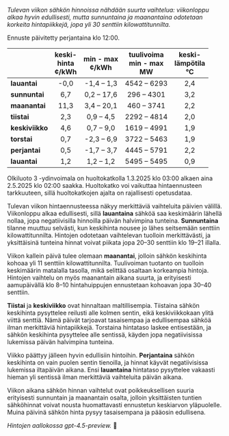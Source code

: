 *Tulevan viikon sähkön hinnoissa nähdään suurta vaihtelua: viikonloppu alkaa hyvin edullisesti, mutta sunnuntaina ja maanantaina odotetaan korkeita hintapiikkejä, jopa yli 30 senttiin kilowattitunnilta.*

Ennuste päivitetty perjantaina klo 12:00.

|           | keski-<br>hinta<br>¢/kWh | min - max<br>¢/kWh | tuulivoima<br>min - max<br>MW | keski-<br>lämpötila<br>°C |
|:-------------|:----------------:|:----------------:|:-------------:|:-------------:|
| **lauantai** | -0,0 | -1,4 – 1,3 | 4542 – 6293 | 2,4 |
| **sunnuntai** | 6,7 | 0,2 – 17,6 | 296 – 4301 | 3,2 |
| **maanantai** | 11,3 | 3,4 – 20,1 | 460 – 3741 | 2,2 |
| **tiistai** | 2,3 | 0,9 – 4,5 | 2292 – 4814 | 2,0 |
| **keskiviikko** | 4,6 | 0,7 – 9,0 | 1619 – 4991 | 1,9 |
| **torstai** | 0,7 | -2,3 – 6,9 | 3722 – 5463 | 1,9 |
| **perjantai** | 0,5 | -1,7 – 3,7 | 4445 – 5791 | 2,2 |
| **lauantai** | 1,2 | 1,2 – 1,2 | 5495 – 5495 | 0,9 |

Olkiluoto 3 -ydinvoimala on huoltokatkolla 1.3.2025 klo 03:00 alkaen aina 2.5.2025 klo 02:00 saakka. Huoltokatko voi vaikuttaa hintaennusteen tarkkuuteen, sillä huoltokatkojen ajalta on rajallisesti opetusdataa.

Tulevan viikon hintaennusteessa näkyy merkittäviä vaihteluita päivien välillä. Viikonloppu alkaa edullisesti, sillä **lauantaina** sähköä saa keskimäärin lähellä nollaa, jopa negatiivisilla hinnoilla päivän halvimpina tunteina. **Sunnuntaina** tilanne muuttuu selvästi, kun keskihinta nousee jo lähes seitsemään senttiin kilowattitunnilta. Hintojen odotetaan vaihtelevan tuolloin merkittävästi, ja yksittäisinä tunteina hinnat voivat piikata jopa 20–30 senttiin klo 19–21 illalla.

Viikon kallein päivä tulee olemaan **maanantai**, jolloin sähkön keskihinta kohoaa yli 11 senttiin kilowattitunnilta. Tuulivoiman tuotanto on tuolloin keskimäärin matalalla tasolla, mikä selittää osaltaan korkeampia hintoja. Hintojen vaihtelu on myös maanantain aikana suurta, ja erityisesti aamupäivällä klo 8–10 hintahuippujen ennustetaan kohoavan jopa 30–40 senttiin.

**Tiistai** ja **keskiviikko** ovat hinnaltaan maltillisempia. Tiistaina sähkön keskihinta pysyttelee reilusti alle kolmen sentin, eikä keskiviikkokaan ylitä viittä senttiä. Nämä päivät tarjoavat tasaisempaa ja edullisempaa sähköä ilman merkittäviä hintapiikkejä. Torstaina hintataso laskee entisestään, ja sähkön keskihinta pysyttelee alle sentissä, käyden jopa negatiivisissa lukemissa päivän halvimpina tunteina.

Viikko päättyy jälleen hyvin edullisiin hintoihin. **Perjantaina** sähkön keskihinta on vain puolen sentin tienoilla, ja hinnat käyvät negatiivisissa lukemissa iltapäivän aikana. Ensi **lauantaina** hintataso pysyttelee vakaasti hieman yli sentissä ilman merkittäviä vaihteluita päivän aikana.

Viikon aikana sähkön hinnan vaihtelut ovat poikkeuksellisen suuria erityisesti sunnuntain ja maanantain osalta, jolloin yksittäisten tuntien sähköhinnat voivat nousta huomattavasti ennustetun keskiarvon yläpuolelle. Muina päivinä sähkön hinta pysyy tasaisempana ja pääosin edullisena.

*Hintojen aallokossa gpt-4.5-preview.* 🌊
